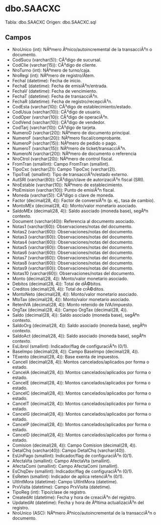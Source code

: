 ﻿# dbo.SAACXC

Tabla: dbo.SAACXC
Origen: dbo.SAACXC.sql

## Campos

- NroUnico (int): NÃºmero Ãºnico/autoincremental de la transacciÃ³n o documento.
- CodSucu (varchar(5)): CÃ³digo de sucursal.
- CodClie (varchar(15)): CÃ³digo de cliente.
- NroTurno (int): NÃºmero de turno/caja.
- NroRegi (int): NÃºmero de registro/Ã­tem.
- FechaI (datetime): Fecha de inicio.
- FechaE (datetime): Fecha de emisiÃ³n/entrada.
- FechaV (datetime): Fecha de vencimiento.
- FechaT (datetime): Fecha de transacciÃ³n.
- FechaR (datetime): Fecha de registro/recepciÃ³n.
- CodEsta (varchar(10)): CÃ³digo de establecimiento/estado.
- CodUsua (varchar(10)): CÃ³digo de usuario.
- CodOper (varchar(10)): CÃ³digo de operaciÃ³n.
- CodVend (varchar(10)): CÃ³digo de vendedor.
- CodTarj (varchar(10)): CÃ³digo de tarjeta.
- NumeroD (varchar(20)): NÃºmero de documento principal.
- NumeroF (varchar(20)): NÃºmero fiscal/comprobante.
- NumeroP (varchar(15)): NÃºmero de pedido o pago.
- NumeroT (varchar(15)): NÃºmero de ticket/transacciÃ³n.
- NumeroN (varchar(20)): NÃºmero de documento o referencia
- NroCtrol (varchar(20)): NÃºmero de control fiscal.
- FromTran (smallint): Campo FromTran (smallint).
- TipoCxc (varchar(2)): Campo TipoCxc (varchar(2)).
- TipoTraE (smallint): Tipo de transacciÃ³n/estado externo.
- AutSRI (varchar(80)): CÃ³digo/clave de autorizaciÃ³n fiscal (SRI).
- NroEstable (varchar(10)): NÃºmero de establecimiento.
- PtoEmision (varchar(10)): Punto de emisiÃ³n fiscal.
- Moneda (varchar(5)): CÃ³digo o clave de moneda.
- Factor (decimal(28, 4)): Factor de conversiÃ³n (p. ej., tasa de cambio).
- MontoMEx (decimal(28, 4)): Monto/valor monetario asociado.
- SaldoMEx (decimal(28, 4)): Saldo asociado (moneda base), segÃºn contexto.
- Document (varchar(40)): Referencia al documento asociado.
- Notas1 (varchar(60)): Observaciones/notas del documento.
- Notas2 (varchar(60)): Observaciones/notas del documento.
- Notas3 (varchar(60)): Observaciones/notas del documento.
- Notas4 (varchar(60)): Observaciones/notas del documento.
- Notas5 (varchar(60)): Observaciones/notas del documento.
- Notas6 (varchar(60)): Observaciones/notas del documento.
- Notas7 (varchar(60)): Observaciones/notas del documento.
- Notas8 (varchar(60)): Observaciones/notas del documento.
- Notas9 (varchar(60)): Observaciones/notas del documento.
- Notas10 (varchar(60)): Observaciones/notas del documento.
- Monto (decimal(28, 4)): Monto/valor monetario asociado.
- Debitos (decimal(28, 4)): Total de dÃ©bitos.
- Creditos (decimal(28, 4)): Total de crÃ©ditos.
- MontoNeto (decimal(28, 4)): Monto/valor monetario asociado.
- MtoTax (decimal(28, 4)): Monto/valor monetario asociado.
- RetenIVA (decimal(28, 4)): Monto retenido de IVA/impuesto.
- OrgTax (decimal(28, 4)): Campo OrgTax (decimal(28, 4)).
- Saldo (decimal(28, 4)): Saldo asociado (moneda base), segÃºn contexto.
- SaldoOrg (decimal(28, 4)): Saldo asociado (moneda base), segÃºn contexto.
- SaldoAct (decimal(28, 4)): Saldo asociado (moneda base), segÃºn contexto.
- EsLibroI (smallint): Indicador/flag de configuraciÃ³n (0/1).
- BaseImpo (decimal(28, 4)): Campo BaseImpo (decimal(28, 4)).
- TExento (decimal(28, 4)): Base exenta de impuestos.
- CancelI (decimal(28, 4)): Montos cancelados/aplicados por forma o estado.
- CancelA (decimal(28, 4)): Montos cancelados/aplicados por forma o estado.
- CancelE (decimal(28, 4)): Montos cancelados/aplicados por forma o estado.
- CancelC (decimal(28, 4)): Montos cancelados/aplicados por forma o estado.
- CancelT (decimal(28, 4)): Montos cancelados/aplicados por forma o estado.
- CancelG (decimal(28, 4)): Montos cancelados/aplicados por forma o estado.
- CancelP (decimal(28, 4)): Montos cancelados/aplicados por forma o estado.
- CancelD (decimal(28, 4)): Montos cancelados/aplicados por forma o estado.
- Comision (decimal(28, 4)): Campo Comision (decimal(28, 4)).
- DetalChq (varchar(40)): Campo DetalChq (varchar(40)).
- EsUnPago (smallint): Indicador/flag de configuraciÃ³n (0/1).
- AfectaVta (smallint): Campo AfectaVta (smallint).
- AfectaComi (smallint): Campo AfectaComi (smallint).
- EsChqDev (smallint): Indicador/flag de configuraciÃ³n (0/1).
- EsReten (smallint): Indicador de aplica retenciÃ³n (0/1).
- UltIntMora (datetime): Campo UltIntMora (datetime).
- PrxVisita (datetime): Campo PrxVisita (datetime).
- TipoReg (int): Tipo/clase de registro.
- CreatedAt (datetime): Fecha y hora de creaciÃ³n del registro.
- UpdatedAt (datetime): Fecha y hora de Ãºltima actualizaciÃ³n del registro.
- NroUnico (ASC): NÃºmero Ãºnico/autoincremental de la transacciÃ³n o documento.

